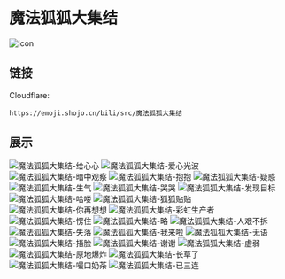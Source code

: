 # 魔法狐狐大集结
![icon](https://emoji.shojo.cn/bili/src/魔法狐狐大集结/icon.png)
## 链接
Cloudflare:
```
https://emoji.shojo.cn/bili/src/魔法狐狐大集结
```
## 展示
![魔法狐狐大集结-给心心](https://emoji.shojo.cn/bili/src/魔法狐狐大集结/魔法狐狐大集结-给心心.png)
![魔法狐狐大集结-爱心光波](https://emoji.shojo.cn/bili/src/魔法狐狐大集结/魔法狐狐大集结-爱心光波.png)
![魔法狐狐大集结-暗中观察](https://emoji.shojo.cn/bili/src/魔法狐狐大集结/魔法狐狐大集结-暗中观察.png)
![魔法狐狐大集结-抱抱](https://emoji.shojo.cn/bili/src/魔法狐狐大集结/魔法狐狐大集结-抱抱.png)
![魔法狐狐大集结-疑惑](https://emoji.shojo.cn/bili/src/魔法狐狐大集结/魔法狐狐大集结-疑惑.png)
![魔法狐狐大集结-生气](https://emoji.shojo.cn/bili/src/魔法狐狐大集结/魔法狐狐大集结-生气.png)
![魔法狐狐大集结-哭哭](https://emoji.shojo.cn/bili/src/魔法狐狐大集结/魔法狐狐大集结-哭哭.png)
![魔法狐狐大集结-发现目标](https://emoji.shojo.cn/bili/src/魔法狐狐大集结/魔法狐狐大集结-发现目标.png)
![魔法狐狐大集结-哈喽](https://emoji.shojo.cn/bili/src/魔法狐狐大集结/魔法狐狐大集结-哈喽.png)
![魔法狐狐大集结-狐狐贴贴](https://emoji.shojo.cn/bili/src/魔法狐狐大集结/魔法狐狐大集结-狐狐贴贴.png)
![魔法狐狐大集结-你再想想](https://emoji.shojo.cn/bili/src/魔法狐狐大集结/魔法狐狐大集结-你再想想.png)
![魔法狐狐大集结-彩虹生产者](https://emoji.shojo.cn/bili/src/魔法狐狐大集结/魔法狐狐大集结-彩虹生产者.png)
![魔法狐狐大集结-愣住](https://emoji.shojo.cn/bili/src/魔法狐狐大集结/魔法狐狐大集结-愣住.png)
![魔法狐狐大集结-略](https://emoji.shojo.cn/bili/src/魔法狐狐大集结/魔法狐狐大集结-略.png)
![魔法狐狐大集结-人艰不拆](https://emoji.shojo.cn/bili/src/魔法狐狐大集结/魔法狐狐大集结-人艰不拆.png)
![魔法狐狐大集结-失落](https://emoji.shojo.cn/bili/src/魔法狐狐大集结/魔法狐狐大集结-失落.png)
![魔法狐狐大集结-我来啦](https://emoji.shojo.cn/bili/src/魔法狐狐大集结/魔法狐狐大集结-我来啦.png)
![魔法狐狐大集结-无语](https://emoji.shojo.cn/bili/src/魔法狐狐大集结/魔法狐狐大集结-无语.png)
![魔法狐狐大集结-捂脸](https://emoji.shojo.cn/bili/src/魔法狐狐大集结/魔法狐狐大集结-捂脸.png)
![魔法狐狐大集结-谢谢](https://emoji.shojo.cn/bili/src/魔法狐狐大集结/魔法狐狐大集结-谢谢.png)
![魔法狐狐大集结-虚弱](https://emoji.shojo.cn/bili/src/魔法狐狐大集结/魔法狐狐大集结-虚弱.png)
![魔法狐狐大集结-原地爆炸](https://emoji.shojo.cn/bili/src/魔法狐狐大集结/魔法狐狐大集结-原地爆炸.png)
![魔法狐狐大集结-长草了](https://emoji.shojo.cn/bili/src/魔法狐狐大集结/魔法狐狐大集结-长草了.png)
![魔法狐狐大集结-嘬口奶茶](https://emoji.shojo.cn/bili/src/魔法狐狐大集结/魔法狐狐大集结-嘬口奶茶.png)
![魔法狐狐大集结-已三连](https://emoji.shojo.cn/bili/src/魔法狐狐大集结/魔法狐狐大集结-已三连.png)
